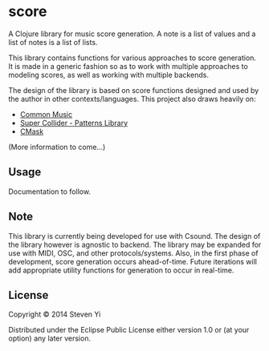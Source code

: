 # score 

A Clojure library for music score generation.  A note is a list of values and
a list of notes is a list of lists.

This library contains functions for various approaches to score generation. It
is made in a generic fashion so as to work with multiple approaches to 
modeling scores, as well as working with multiple backends. 

The design of the library is based on score functions designed and used by the 
author in other contexts/languages. This project also draws heavily on:

* [Common Music](http://commonmusic.sourceforge.net/) 
* [Super Collider - Patterns Library](http://doc.sccode.org/Tutorials/Getting-Started/16-Sequencing-with-Patterns.html) 
* [CMask](http://www2.ak.tu-berlin.de/~abartetzki/CMaskMan/CMask-Manual.htm) 

(More information to come...)

## Usage

Documentation to follow.


## Note

This library is currently being developed for use with Csound. The design of
the library however is agnostic to backend.  The library may be expanded for 
use with MIDI, OSC, and other protocols/systems.  Also, in the first phase of
development, score generation occurs ahead-of-time.  Future iterations will
add appropriate utility functions for generation to occur in real-time. 

## License

Copyright © 2014 Steven Yi 

Distributed under the Eclipse Public License either version 1.0 or (at
your option) any later version.
